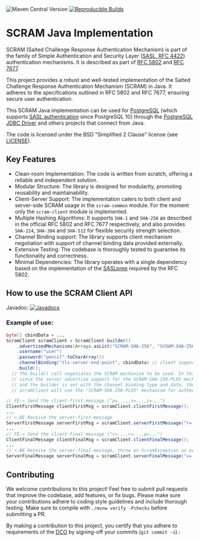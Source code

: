 ![Maven Central Version](https://img.shields.io/maven-central/v/com.ongres.scram/scram-aggregator)
[![Reproducible Builds](https://img.shields.io/badge/Reproducible_Builds-ok-success?labelColor=1e5b96)](https://github.com/jvm-repo-rebuild/reproducible-central/blob/master/content/com/ongres/scram/README.md)

# SCRAM Java Implementation

SCRAM (Salted Challenge Response Authentication Mechanism) is part of the family of
Simple Authentication and Security Layer
([SASL, RFC 4422](https://datatracker.ietf.org/doc/html/rfc44222)) authentication mechanisms. It is described as part of [RFC 5802](https://datatracker.ietf.org/doc/html/rfc5802) and
[RFC 7677](https://datatracker.ietf.org/doc/html/rfc7677).

This project provides a robust and well-tested implementation of the Salted Challenge
Response Authentication Mechanism (SCRAM) in Java. It adheres to the specifications
outlined in RFC 5802 and RFC 7677, ensuring secure user authentication.

This SCRAM Java implementation can be used for [PostgreSQL](https://www.postgresql.org) (which supports [SASL authentication](https://www.postgresql.org/docs/current/sasl-authentication.html) since PostgreSQL 10) through the [PostgreSQL JDBC Driver](https://jdbc.postgresql.org/) and others projects that connect from Java.

The code is licensed under the BSD "Simplified 2 Clause" license (see [LICENSE](LICENSE)).

## Key Features

* Clean-room Implementation: The code is written from scratch, offering a reliable and independent solution.
* Modular Structure: The library is designed for modularity, promoting reusability and maintainability.
* Client-Server Support: The implementation caters to both client and server-side SCRAM usage in the `scram-common` module. For the moment only the `scram-client` module is implemented.
* Multiple Hashing Algorithms: It supports `SHA-1` and `SHA-256` as described in the official RFC 5802 and RFC 7677 respectively, and also provides `SHA-224`, `SHA-384` and `SHA-512` for flexible security strength selection.
* Channel Binding support: The library supports client mechanism negotiation with support of channel binding data provided externally.
* Extensive Testing: The codebase is thoroughly tested to guarantee its functionality and correctness.
* Minimal Dependencies: The library operates with a single dependency based on the implementation of the [SASLprep](https://github.com/ongres/stringprep) required by the RFC 5802.

## How to use the SCRAM Client API

Javadoc: [![Javadocs](http://javadoc.io/badge/com.ongres.scram/scram-client.svg?label=scram-client)](http://javadoc.io/doc/com.ongres.scram/scram-client)

### Example of use:
```java
byte[] cbindData = ...
ScramClient scramClient = ScramClient.builder()
    .advertisedMechanisms(Arrays.asList("SCRAM-SHA-256", "SCRAM-SHA-256-PLUS"))
    .username("user")
    .password("pencil".toCharArray())
    .channelBinding("tls-server-end-point", cbindData) // client supports channel binding
    .build();
  // The build() call negotiates the SCRAM mechanism to be used. In this example,
  // since the server advertise support for the SCRAM-SHA-256-PLUS mechanism,
  // and the builder is set with the channel binding type and data, the constructed
  // scramClient will use the "SCRAM-SHA-256-PLUS" mechanism for authentication.

// FE-> Send the client-first-message ("p=...,,n=...,r=...")
ClientFirstMessage clientFirstMsg = scramClient.clientFirstMessage();
...
// <-BE Receive the server-first-message
ServerFirstMessage serverFirstMsg = scramClient.serverFirstMessage("r=...,s=...,i=...");
...
// FE-> Send the client-final-message ("c=...,r=...,p=...")
ClientFinalMessage clientFinalMsg = scramClient.clientFinalMessage();
...
// <-BE Receive the server-final-message, throw an ScramException on error or invalid signature
ServerFinalMessage serverFinalMsg = scramClient.serverFinalMessage("v=...");
```

## Contributing

We welcome contributions to this project! Feel free to submit pull requests that improve the codebase, add features, or fix bugs. Please make sure your contributions adhere to coding style guidelines and include thorough testing.
Make sure to compile with `./mvnw verify -Pchecks` before submitting a PR.

By making a contribution to this project, you certify that you adhere to requirements of the [DCO](https://developercertificate.org/) by signing-off your commits (`git commit -s`).:
